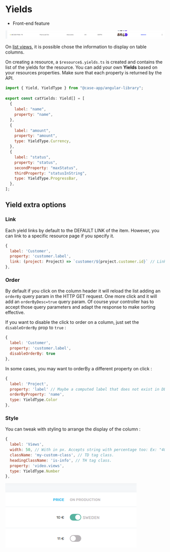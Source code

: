 # Yields

- Front-end feature

![yields](../assets/images/yields/yields.png)

On [list views](./list.md), it is possible chose the information to display on table columns.

On creating a resource, a `$resource$.yields.ts` is created and contains the list of the yields for the resource. You can add your own **Yields** based on your resources properties. Make sure that each property is returned by the API.

```js
import { Yield, YieldType } from "@case-app/angular-library";

export const catYields: Yield[] = [
  {
    label: "name",
    property: "name",
  },
  {
    label: "amount",
    property: "amount",
    type: YieldType.Currency,
  },
  {
    label: "status",
    property: "status",
    secondProperty: "maxStatus",
    thirdProperty: "statusInString",
    type: YieldType.ProgressBar,
  },
];
```

## Yield extra options

### Link

Each yield links by default to the DEFAULT LINK of the item. However, you can link to a specific resource page if you specify it.

```js
{
  label: 'Customer',
  property: 'customer.label',
  link: (project: Project) => `customer/${project.customer.id}` // Link to the project's customer detail page.
},
```

### Order

By default if you click on the column header it will reload the list adding an `orderBy` query param in the HTTP GET request. One more click and it will add an `orderByDesc=true` query param. Of course your controller has to accept those query parameters and adapt the response to make sorting effective.

If you want to disable the click to order on a column, just set the `disableOrderBy` prop to `true` :

```js
{
  label: 'Customer',
  property: 'customer.label',
  disableOrderBy: true
},
```

In some cases, you may want to orderBy a different property on click :

```js
{
  label: 'Project',
  property: 'label' // Maybe a computed label that does not exist in DB.
  orderByProperty: 'name',
  type: YieldType.Color
},
```

### Style

You can tweak with styling to arrange the display of the column :

```js
{
  label: 'Views',
  width: 50, // With in px. Accepts string with percentage too: Ex: "40%".
  className: 'my-custom-class', // TD tag class.
  headingClassName: 'is-info', // TH tag class.
  property: 'video.views',
  type: YieldType.Number
},
```

![yields](../assets/images/yields/yield-custom-class-name.png)
